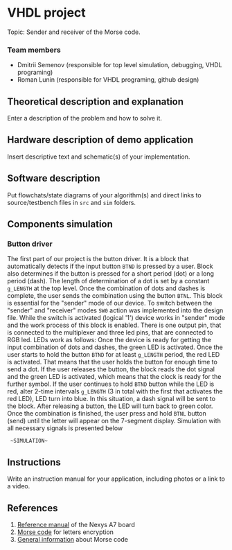 # VHDL project

Topic: Sender and receiver of the Morse code.

### Team members

* Dmitrii Semenov (responsible for top level simulation, debugging, VHDL programing)
* Roman Lunin (responsible for VHDL programing, github design)

## Theoretical description and explanation

Enter a description of the problem and how to solve it.

## Hardware description of demo application

Insert descriptive text and schematic(s) of your implementation.

## Software description

Put flowchats/state diagrams of your algorithm(s) and direct links to source/testbench files in `src` and `sim` folders. 

## Components simulation

### Button driver
The first part of our project is the button driver. It is a block that automatically detects if the input button `BTND` is pressed by a user. Block also determines if the button is pressed for a short period (dot) or a long period (dash). The length of determination of a dot is set by a constant `g_LENGTH` at the top level. Once the combination of dots and dashes is complete, the user sends the combination using the button `BTNL`. This block is essential for the "sender" mode of our device. To switch between the "sender" and "receiver" modes `SW0` action was implemented into the design file. While the switch is activated (logical '1') device works in "sender" mode and the work process of this block is enabled. There is one output pin, that is connected to the multiplexer and three led pins, that are connected to RGB led. LEDs work as follows: Once the device is ready for getting the input combination of dots and dashes, the green LED is activated. Once the user starts to hold the button `BTND` for at least `g_LENGTH` period, the red LED is activated. That means that the user holds the button for enough time to send a dot. If the user releases the button, the block reads the dot signal and the green LED is activated, which means that the clock is ready for the further symbol. If the user continues to hold `BTND` button while the LED is red, alter 2-time intervals `g_LENGTH` (3 in total with the first that activates the red LED), LED turn into blue. In this situation, a dash signal will be sent to the block. After releasing a button, the LED will turn back to green color. Once the combination is finished, the user press and hold `BTNL` button (send) until the letter will appear on the 7-segment display. Simulation with all necessary signals is presented below

     ~SIMULATION~

## Instructions

Write an instruction manual for your application, including photos or a link to a video.

## References

1. [Reference manual](https://reference.digilentinc.com/reference/programmable-logic/nexys-a7/reference-manual) of the Nexys A7 board
2. [Morse code](https://en.wikipedia.org/wiki/File:International_Morse_Code.svg) for letters encryption
3. [General information](https://en.wikipedia.org/wiki/Morse_code) about Morse code